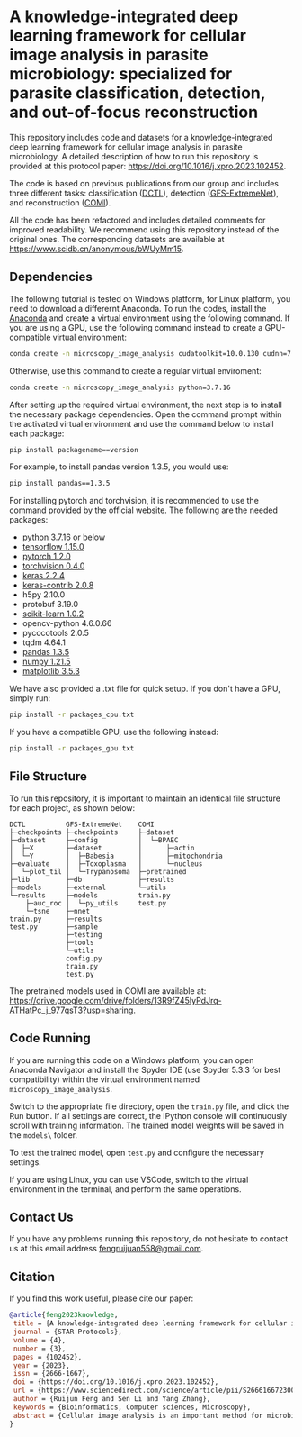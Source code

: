 # A knowledge-integrated deep learning framework for cellular image analysis in parasite microbiology: specialized for parasite classification, detection, and out-of-focus reconstruction

This repository includes code and datasets for a knowledge-integrated deep learning framework for cellular image analysis in parasite microbiology. A detailed description of how to run this repository is provided at this protocol paper: <https://doi.org/10.1016/j.xpro.2023.102452>.

The code is based on previous publications from our group and includes three different tasks: classification ([DCTL](https://github.com/senli2018/DCTL)), detection ([GFS-ExtremeNet](https://github.com/jiangdat/GFS-ExtremeNet)), and reconstruction ([COMI](https://github.com/jiangdat/COMI)).

All the code has been refactored and includes detailed comments for improved readability. We recommend using this repository instead of the original ones. The corresponding datasets are available at <https://www.scidb.cn/anonymous/bWUyMm15>.

## Dependencies

The following tutorial is tested on Windows platform, for Linux platform, you need to download a differernt Anaconda. To run the codes, install the [Anaconda](https://repo.anaconda.com/archive/Anaconda3-2024.10-1-Windows-x86_64.exe) and create a virtual environment using the following command. If you are using a GPU, use the following command instead to create a GPU-compatible virtual environment:

```bash
conda create -n microscopy_image_analysis cudatoolkit=10.0.130 cudnn=7.6.5 python=3.7.16
```

Otherwise, use this command to create a regular virtual enviroment:

```bash
conda create -n microscopy_image_analysis python=3.7.16
```

After setting up the required virtual environment, the next step is to install the necessary package dependencies. Open the command prompt within the activated virtual environment and use the command below to install each package:

```bash
pip install packagename==version
```

For example, to install pandas version 1.3.5, you would use:

```bash
pip install pandas==1.3.5
```

For installing pytorch and torchvision, it is recommended to use the command provided by the official website. The following are the needed packages:

+ [python](https://www.python.org/downloads/) 3.7.16 or below
+ [tensorflow 1.15.0](https://www.tensorflow.org/install/)
+ [pytorch 1.2.0](https://pytorch.org/get-started/previous-versions/#v120)
+ [torchvision 0.4.0](https://pytorch.org/get-started/previous-versions/#v120)
+ [keras 2.2.4](https://keras.io)
+ [keras-contrib 2.0.8](https://github.com/keras-team/keras-contrib)
+ h5py 2.10.0
+ protobuf 3.19.0
+ [scikit-learn 1.0.2](https://scikit-learn.org/stable/install.html)
+ opencv-python 4.6.0.66
+ pycocotools 2.0.5
+ tqdm 4.64.1
+ [pandas 1.3.5](https://pandas.pydata.org/pandas-docs/stable/install.html)
+ [numpy 1.21.5](https://numpy.org/)
+ [matplotlib 3.5.3](https://matplotlib.org/)

We have also provided a .txt file for quick setup. If you don't have a GPU, simply run:

```bash
pip install -r packages_cpu.txt
```

If you have a compatible GPU, use the following instead:

```bash
pip install -r packages_gpu.txt
```

## File Structure

To run this repository, it is important to maintain an identical file structure for each project, as shown below:

```
DCTL          GFS-ExtremeNet    COMI
├─checkpoints ├─checkpoints     ├─dataset
├─dataset     ├─config          │  └─BPAEC
│  ├─X        ├─dataset         │      ├─actin
│  └─Y        │  ├─Babesia      │      ├─mitochondria
├─evaluate    │  ├─Toxoplasma   │      └─nucleus
│  └─plot_til │  └─Trypanosoma  ├─pretrained
├─lib         ├─db              ├─results
├─models      ├─external        └─utils
└─results     ├─models          train.py
    ├─auc_roc │  └─py_utils     test.py
    └─tsne    ├─nnet
train.py      ├─results
test.py       ├─sample
              ├─testing
              ├─tools
              └─utils
              config.py
              train.py
              test.py
```

The pretrained models used in COMI are available at: <https://drive.google.com/drive/folders/13R9fZ45IyPdJrq-ATHatPc_j_977qsT3?usp=sharing>.

## Code Running

If you are running this code on a Windows platform, you can open Anaconda Navigator and install the Spyder IDE (use Spyder 5.3.3 for best compatibility) within the virtual environment named ``microscopy_image_analysis``.

Switch to the appropriate file directory, open the ``train.py`` file, and click the Run button. If all settings are correct, the IPython console will continuously scroll with training information. The trained model weights will be saved in the ``models\`` folder.

To test the trained model, open ``test.py`` and configure the necessary settings.

If you are using Linux, you can use VSCode, switch to the virtual environment in the terminal, and perform the same operations.

## Contact Us

If you have any problems running this repository, do not hesitate to contact us at this email address <fengruijuan558@gmail.com>.

## Citation

If you find this work useful, please cite our paper:

```bibtex
@article{feng2023knowledge,
 title = {A knowledge-integrated deep learning framework for cellular image analysis in parasite microbiology},
 journal = {STAR Protocols},
 volume = {4},
 number = {3},
 pages = {102452},
 year = {2023},
 issn = {2666-1667},
 doi = {https://doi.org/10.1016/j.xpro.2023.102452},
 url = {https://www.sciencedirect.com/science/article/pii/S2666166723004197},
 author = {Ruijun Feng and Sen Li and Yang Zhang},
 keywords = {Bioinformatics, Computer sciences, Microscopy},
 abstract = {Cellular image analysis is an important method for microbiologists to identify and study microbes. Here, we present a knowledge-integrated deep learning framework for cellular image analysis, using three tasks as examples: classification, detection, and reconstruction. Alongside thorough descriptions of different models and datasets, we describe steps for computing environment setup, knowledge representation, data pre-processing, and training and tuning. We then detail evaluation and visualization. For complete details on the use and execution of this protocol, please refer to Li et al. (2021),1 Jiang et al. (2020),2 and Zhang et al. (2022).3}
}
```
